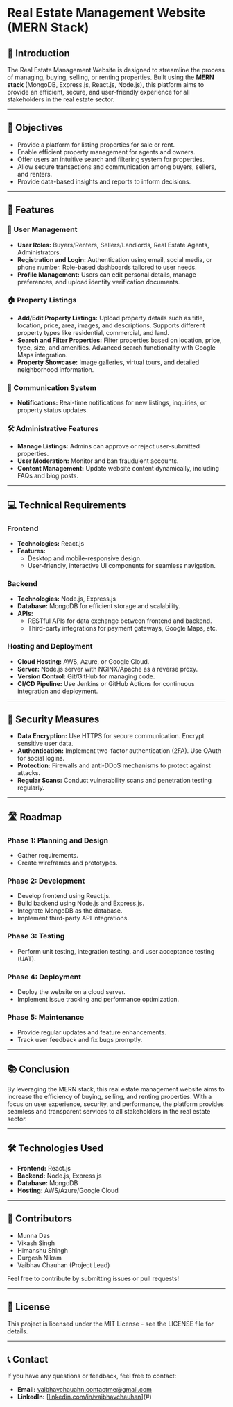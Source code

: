 # Real Estate Management Website (MERN Stack)

## 📖 Introduction
The Real Estate Management Website is designed to streamline the process of managing, buying, selling, or renting properties. Built using the **MERN stack** (MongoDB, Express.js, React.js, Node.js), this platform aims to provide an efficient, secure, and user-friendly experience for all stakeholders in the real estate sector.

---

## 🎯 Objectives
- Provide a platform for listing properties for sale or rent.
- Enable efficient property management for agents and owners.
- Offer users an intuitive search and filtering system for properties.
- Allow secure transactions and communication among buyers, sellers, and renters.
- Provide data-based insights and reports to inform decisions.

---

## 🚀 Features

### 🔐 User Management
- **User Roles:** Buyers/Renters, Sellers/Landlords, Real Estate Agents, Administrators.
- **Registration and Login:** Authentication using email, social media, or phone number. Role-based dashboards tailored to user needs.
- **Profile Management:** Users can edit personal details, manage preferences, and upload identity verification documents.

### 🏠 Property Listings
- **Add/Edit Property Listings:** Upload property details such as title, location, price, area, images, and descriptions. Supports different property types like residential, commercial, and land.
- **Search and Filter Properties:** Filter properties based on location, price, type, size, and amenities. Advanced search functionality with Google Maps integration.
- **Property Showcase:** Image galleries, virtual tours, and detailed neighborhood information.

### 💬 Communication System
- **Notifications:** Real-time notifications for new listings, inquiries, or property status updates.

### 🛠 Administrative Features
- **Manage Listings:** Admins can approve or reject user-submitted properties.
- **User Moderation:** Monitor and ban fraudulent accounts.
- **Content Management:** Update website content dynamically, including FAQs and blog posts.

---

## 💻 Technical Requirements

### Frontend
- **Technologies:** React.js
- **Features:**
  - Desktop and mobile-responsive design.
  - User-friendly, interactive UI components for seamless navigation.

### Backend
- **Technologies:** Node.js, Express.js
- **Database:** MongoDB for efficient storage and scalability.
- **APIs:**
  - RESTful APIs for data exchange between frontend and backend.
  - Third-party integrations for payment gateways, Google Maps, etc.

### Hosting and Deployment
- **Cloud Hosting:** AWS, Azure, or Google Cloud.
- **Server:** Node.js server with NGINX/Apache as a reverse proxy.
- **Version Control:** Git/GitHub for managing code.
- **CI/CD Pipeline:** Use Jenkins or GitHub Actions for continuous integration and deployment.

---

## 🔐 Security Measures
- **Data Encryption:** Use HTTPS for secure communication. Encrypt sensitive user data.
- **Authentication:** Implement two-factor authentication (2FA). Use OAuth for social logins.
- **Protection:** Firewalls and anti-DDoS mechanisms to protect against attacks.
- **Regular Scans:** Conduct vulnerability scans and penetration testing regularly.

---

## 🛣 Roadmap

### Phase 1: Planning and Design
- Gather requirements.
- Create wireframes and prototypes.

### Phase 2: Development
- Develop frontend using React.js.
- Build backend using Node.js and Express.js.
- Integrate MongoDB as the database.
- Implement third-party API integrations.

### Phase 3: Testing
- Perform unit testing, integration testing, and user acceptance testing (UAT).

### Phase 4: Deployment
- Deploy the website on a cloud server.
- Implement issue tracking and performance optimization.

### Phase 5: Maintenance
- Provide regular updates and feature enhancements.
- Track user feedback and fix bugs promptly.

---

## 📚 Conclusion
By leveraging the MERN stack, this real estate management website aims to increase the efficiency of buying, selling, and renting properties. With a focus on user experience, security, and performance, the platform provides seamless and transparent services to all stakeholders in the real estate sector.

---

## 🛠 Technologies Used
- **Frontend:** React.js
- **Backend:** Node.js, Express.js
- **Database:** MongoDB
- **Hosting:** AWS/Azure/Google Cloud

---

## 🤝 Contributors
- Munna Das
- Vikash Singh
- Himanshu Shingh
- Durgesh Nikam
- Vaibhav Chauhan (Project Lead)

Feel free to contribute by submitting issues or pull requests!

---

## 📄 License
This project is licensed under the MIT License - see the LICENSE file for details.

---

## 📞 Contact
If you have any questions or feedback, feel free to contact:
- **Email:** vaibhavchauahn.contactme@gmail.com
- **LinkedIn:** [[linkedin.com/in/vaibhavchauhan](https://www.linkedin.com/in/vaibhavchauhan15/)](#)


